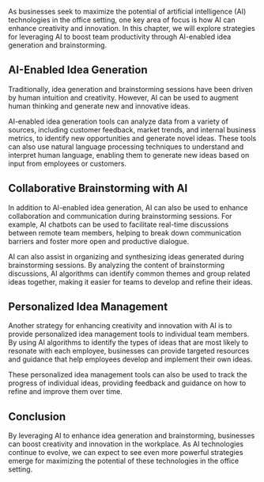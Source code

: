 
As businesses seek to maximize the potential of artificial intelligence (AI) technologies in the office setting, one key area of focus is how AI can enhance creativity and innovation. In this chapter, we will explore strategies for leveraging AI to boost team productivity through AI-enabled idea generation and brainstorming.

AI-Enabled Idea Generation
--------------------------

Traditionally, idea generation and brainstorming sessions have been driven by human intuition and creativity. However, AI can be used to augment human thinking and generate new and innovative ideas.

AI-enabled idea generation tools can analyze data from a variety of sources, including customer feedback, market trends, and internal business metrics, to identify new opportunities and generate novel ideas. These tools can also use natural language processing techniques to understand and interpret human language, enabling them to generate new ideas based on input from employees or customers.

Collaborative Brainstorming with AI
-----------------------------------

In addition to AI-enabled idea generation, AI can also be used to enhance collaboration and communication during brainstorming sessions. For example, AI chatbots can be used to facilitate real-time discussions between remote team members, helping to break down communication barriers and foster more open and productive dialogue.

AI can also assist in organizing and synthesizing ideas generated during brainstorming sessions. By analyzing the content of brainstorming discussions, AI algorithms can identify common themes and group related ideas together, making it easier for teams to develop and refine their ideas.

Personalized Idea Management
----------------------------

Another strategy for enhancing creativity and innovation with AI is to provide personalized idea management tools to individual team members. By using AI algorithms to identify the types of ideas that are most likely to resonate with each employee, businesses can provide targeted resources and guidance that help employees develop and implement their own ideas.

These personalized idea management tools can also be used to track the progress of individual ideas, providing feedback and guidance on how to refine and improve them over time.

Conclusion
----------

By leveraging AI to enhance idea generation and brainstorming, businesses can boost creativity and innovation in the workplace. As AI technologies continue to evolve, we can expect to see even more powerful strategies emerge for maximizing the potential of these technologies in the office setting.
